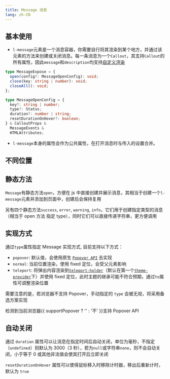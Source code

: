 ```yaml
---
title: Message 消息
lang: zh-CN
---
```


## 基本使用

- `l-message`元素是一个消息容器，你需要自行将其渲染到某个地方，并通过该元素的方法来创建或关闭消息。每一条消息为一个`Callout`，其支持`Callout`的所有属性，因此`message`和`description`均支持[自定义渲染](/components/custom-renderer/)

```ts
type MessageExpose = {
  open(config?: MessageOpenConfig): void;
  close(key: string | number): void;
  closeAll(): void;
};

type MessageOpenConfig = {
  key?: string | number;
  type?: Status;
  duration?: number | string;
  resetDurationOnHover?: boolean;
} & CalloutProps &
  MessageEvents &
  HTMLAttributes;
```

- `l-message`本身的属性会作为公共属性，在打开消息时与传入的设置合并。

<!-- @Code:basicUsage -->

## 不同位置

<!-- @Code:differentPlacements -->

## 静态方法

`Message`有静态方法`open`，方便在 js 中直接创建并展示消息，其相当于创建一个`l-message`元素并添加到页面中，创建后会保持复用

另有四个静态方法`success`, `error`, `warning`, `info`，它们用于创建指定类型的消息（相当于 open 方法 指定 type），同时它们可以直接传递字符串，更方便调用

<!-- @Code:staticMethods -->

## 实现方式

通过`type`属性指定 Message 实现方式, 目前支持以下方式：

- `popover`: 默认值，会使用原生 [`Popover API`](https://developer.mozilla.org/en-US/docs/Web/API/Popover_API) 去实现
- `normal`: 当前位置渲染，使用 fixed 定位，会受父元素影响
- `teleport`: 将弹出内容渲染到[`teleport-holder`](/components/teleport-holder/)（默认在第一个[`theme-provider`](/components/theme-provider/)下）并使用 fixed 定位，此时主题的继承可能不符合预期，通过`to`属性可调整渲染位置

需要注意的是，若浏览器不支持 Popover，手动指定的 `type` 会被无视，将采用备选方案实现

<Support is="popover" /> 检测到当前浏览器{{ supportPopover ? '' : '不' }}支持 Popover API

<!-- @Code:otherTypes -->

## 自动关闭

通过 `duration` 属性可以让消息在指定时间后自动关闭，单位为毫秒，不指定（`undefined`）则默认为 3000（3 秒），若为`null`或字符串`none`，则不会自动关闭，小于等于 0 或其他非法值会使其打开后立即关闭

`resetDurationOnHover` 属性可以使得鼠标移入时移除计时器，移出后重新计时，默认为 `true`

<!-- @Code:duration -->

<script setup>
  import { supportPopover } from '@lun-web/utils';
</script>
